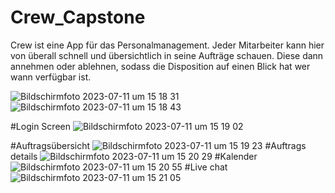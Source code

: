 # Crew_Capstone

Crew 
  ist eine App für das Personalmanagement. Jeder Mitarbeiter kann hier von überall schnell und übersichtlich in seine Aufträge schauen.
  Diese dann annehmen oder ablehnen, sodass die Disposition auf einen Blick hat wer wann verfügbar ist.
  
![Bildschirmfoto 2023-07-11 um 15 18 31](https://github.com/KitNaIn/Crew_Capstone/assets/130964979/cfb22883-7a93-439c-bf47-e130602f7bc9)
![Bildschirmfoto 2023-07-11 um 15 18 43](https://github.com/KitNaIn/Crew_Capstone/assets/130964979/9cccca56-a876-4722-ac17-1ede24856bb5)

#Login Screen
![Bildschirmfoto 2023-07-11 um 15 19 02](https://github.com/KitNaIn/Crew_Capstone/assets/130964979/045a93ea-28e8-4db7-9ab5-52d082e5075b)

#Auftragsübersicht
![Bildschirmfoto 2023-07-11 um 15 19 23](https://github.com/KitNaIn/Crew_Capstone/assets/130964979/a029b9b6-cda6-4678-aae4-f4cc9790f989)
#Auftrags details
![Bildschirmfoto 2023-07-11 um 15 20 29](https://github.com/KitNaIn/Crew_Capstone/assets/130964979/2e6760ed-9c20-4b69-babb-cd6ce7126fe3)
#Kalender
![Bildschirmfoto 2023-07-11 um 15 20 55](https://github.com/KitNaIn/Crew_Capstone/assets/130964979/506045df-0b6d-4ead-8a5e-fb3cb7cc409f)
#Live chat
![Bildschirmfoto 2023-07-11 um 15 21 05](https://github.com/KitNaIn/Crew_Capstone/assets/130964979/2f53bd23-8c04-4aa9-b6b1-09800e7294ba)
